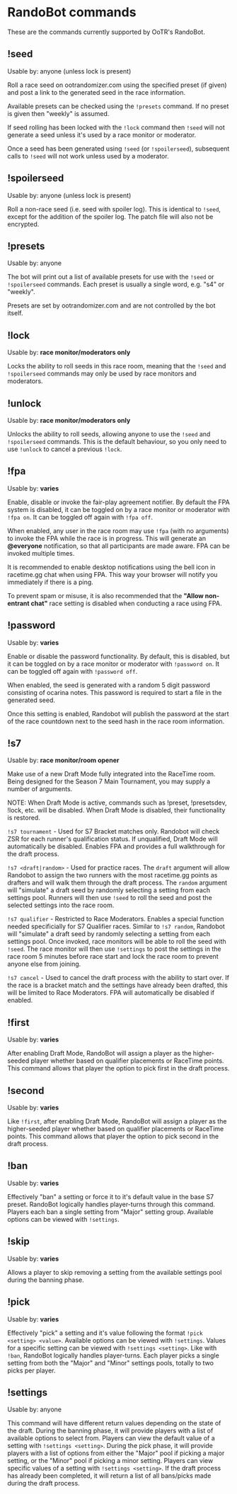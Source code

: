 # RandoBot commands

These are the commands currently supported by OoTR's RandoBot.

## !seed

Usable by: anyone (unless lock is present)

Roll a race seed on ootrandomizer.com using the specified preset (if given) and
post a link to the generated seed in the race information.

Available presets can be checked using the `!presets` command. If no preset is
given then "weekly" is assumed.

If seed rolling has been locked with the `!lock` command then `!seed` will not
generate a seed unless it's used by a race monitor or moderator.

Once a seed has been generated using `!seed` (or `!spoilerseed`), subsequent
calls to `!seed` will not work unless used by a moderator.

## !spoilerseed

Usable by: anyone (unless lock is present)

Roll a non-race seed (i.e. seed with spoiler log). This is identical to
`!seed`, except for the addition of the spoiler log. The patch file will also
not be encrypted.

## !presets

Usable by: anyone

The bot will print out a list of available presets for use with the `!seed` or
`!spoilerseed` commands. Each preset is usually a single word, e.g. "s4" or
"weekly".

Presets are set by ootrandomizer.com and are not controlled by the bot itself.

## !lock

Usable by: **race monitor/moderators only**

Locks the ability to roll seeds in this race room, meaning that the `!seed` and
`!spoilerseed` commands may only be used by race monitors and moderators.

## !unlock

Usable by: **race monitor/moderators only**

Unlocks the ability to roll seeds, allowing anyone to use the `!seed` and
`!spoilerseed` commands. This is the default behaviour, so you only need to use
`!unlock` to cancel a previous `!lock`.

## !fpa

Usable by: **varies**

Enable, disable or invoke the fair-play agreement notifier. By default the FPA
system is disabled, it can be toggled on by a race monitor or moderator with
`!fpa on`. It can be toggled off again with `!fpa off`.

When enabled, any user in the race room may use `!fpa` (with no
arguments) to invoke the FPA while the race is in progress. This will generate
an **@everyone** notification, so that all participants are made aware. FPA can
be invoked multiple times.

It is recommended to enable desktop notifications using the bell icon in
racetime.gg chat when using FPA. This way your browser will notify you
immediately if there is a ping.

To prevent spam or misuse, it is also recommended that the **"Allow non-entrant
chat"** race setting is disabled when conducting a race using FPA.


## !password

Usable by: **varies**

Enable or disable the password functionality. By default, this is disabled, but it 
can be toggled on by a race monitor or moderator with `!password on`. 
It can be toggled off again with `!password off`.

When enabled, the seed is generated with a random 5 digit password consisting of
ocarina notes. This password is required to start a file in the generated seed.

Once this setting is enabled, Randobot will publish the password at the start of the
race countdown next to the seed hash in the race room information.


## !s7

Usable by: **race monitor/room opener**

Make use of a new Draft Mode fully integrated into the RaceTime room. Being
designed for the Season 7 Main Tournament, you may supply a number of arguments.

NOTE: When Draft Mode is active, commands such as !preset, !presetsdev, !lock,
etc. will be disabled. When Draft Mode is disabled, their functionality is
restored.

`!s7 tournament` - Used for S7 Bracket matches only. Randobot will check ZSR
for each runner's qualification status. If unqualified, Draft Mode will
automatically be disabled. Enables FPA and provides a full walkthrough for 
the draft process.

`!s7 <draft|random>` - Used for practice races. The `draft` argument will allow Randobot to assign 
the two runners with the most racetime.gg points as drafters and will walk them through the draft
process. The `random` argument will "simulate" a draft seed by randomly selecting a setting from each settings pool.
Runners will then use `!seed` to roll the seed and post the selected settings into the race room.

`!s7 qualifier` - Restricted to Race Moderators. Enables a special function
needed specificially for S7 Qualifier races. Similar to `!s7 random`, Randobot will "simulate" a draft seed
by randomly selecting a setting from each settings pool. Once invoked, race monitors
will be able to roll the seed with `!seed`. The race monitor will then use `!settings` to post the settings in
the race room 5 minutes before race start and lock the race room to prevent anyone else from joining.

`!s7 cancel` - Used to cancel the draft process with the ability to start over. If the
race is a bracket match and the settings have already been drafted, this will be limited 
to Race Moderators. FPA will automatically be disabled if enabled.

## !first

Usable by: **varies**

After enabling Draft Mode, RandoBot will assign a player as the higher-seeded player whether
based on qualifier placements or RaceTime points. This command allows that player the option
to pick first in the draft process.

## !second

Usable by: **varies**

Like `!first`, after enabling Draft Mode, RandoBot will assign a player as the higher-seeded player 
whether based on qualifier placements or RaceTime points. This command allows that player the option
to pick second in the draft process.

## !ban

Usable by: **varies**

Effectively "ban" a setting or force it to it's default value in the base S7 preset. RandoBot logically
handles player-turns through this command. Players each ban a single setting from "Major" setting group.
Available options can be viewed with `!settings`.

## !skip

Usable by: **varies**

Allows a player to skip removing a setting from the available settings pool during the banning phase.

## !pick

Usable by: **varies**

Effectively "pick" a setting and it's value following the format `!pick <setting> <value>`. Available 
options can be viewed with `!settings`. Values for a specific setting can be viewed with `!settings <setting>`.
Like with `!ban`, RandoBot logically handles player-turns. Each player picks a single setting from both the
"Major" and "Minor" settings pools, totally to two picks per player.

## !settings

Usable by: anyone

This command will have different return values depending on the state of the draft. During the banning phase,
it will provide players with a list of available options to select from. Players can view the default value of
a setting with `!settings <setting>`. During the pick phase, it will provide players with a list of options from
either the "Major" pool if picking a major setting, or the "Minor" pool if picking a minor setting. Players can
view specific values of a setting with `!settings <setting>`. If the draft process has already been completed,
it will return a list of all bans/picks made during the draft process.